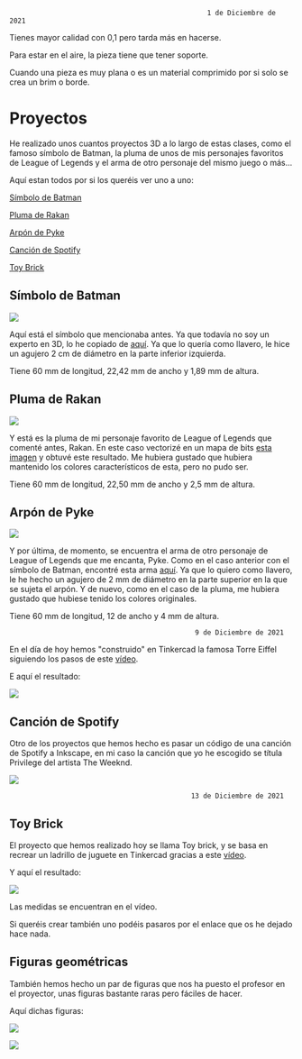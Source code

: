 
                                                     1 de Diciembre de 2021
   
Tienes mayor calidad con 0,1 pero tarda más en hacerse. 

Para estar en el aire, la pieza tiene que tener soporte.

Cuando una pieza es muy plana o es un material comprimido por si solo se crea un brim o borde.

# Proyectos


He realizado unos cuantos proyectos 3D a lo largo de estas clases, como el famoso símbolo de Batman, la pluma de unos de mis personajes favoritos de League of Legends y el arma de otro personaje del mismo juego o más...
 
Aquí estan todos por si los queréis ver uno a uno:

[Símbolo de Batman](#símbolo-de-batman)

[Pluma de Rakan](#pluma-de-rakan)

[Arpón de Pyke](#arpón-de-pyke)

[Canción de Spotify](#canción-de-spotify)

[Toy Brick](#toy-brick)

## Símbolo de Batman

![](https://github.com/Tabrih/3D/blob/main/Im%C3%A1genes/Screenshot%202021-12-01%20at%2013-05-14%20christian_llavero%20Tinkercad.png)

Aquí está el símbolo que mencionaba antes. Ya que todavía no soy un experto en 3D, lo he copiado de [aquí](https://www.thingiverse.com/thing:59886). Ya que lo quería como llavero, le hice un agujero 2 cm de diámetro en la parte inferior izquierda. 

Tiene 60 mm de longitud, 22,42 mm de ancho y 1,89 mm de altura.


## Pluma de Rakan

![](https://github.com/Tabrih/3D/blob/main/Im%C3%A1genes/Screenshot%202021-12-01%20at%2013-05-42%20Pluma%20de%20Rakan%20Tinkercad.png)


Y está es la pluma de mi personaje favorito de League of Legends que comenté antes, Rakan. En este caso vectorizé en un mapa de bits [esta imagen](https://github.com/Tabrih/3D/blob/main/Im%C3%A1genes/rakan%20feather.jpeg) y obtuvé este resultado. Me hubiera gustado que hubiera mantenido los colores característicos de esta, pero no pudo ser. 

Tiene 60 mm de longitud, 22,50 mm de ancho y 2,5 mm de altura.


## Arpón de Pyke

![](https://github.com/Tabrih/3D/blob/main/Im%C3%A1genes/Screenshot%202021-12-01%20at%2013-05-53%20Pyke%20Arma%20Imprimir%20Tinkercad.png)

Y por última, de momento, se encuentra el arma de otro personaje de League of Legends que me encanta, Pyke. Como en el caso anterior con el símbolo de Batman, encontré esta arma [aquí](https://www.thingiverse.com/thing:4512780). Ya que lo quiero como llavero, le he hecho un agujero de 2 mm de diámetro en la parte superior en la que se sujeta el arpón. Y de nuevo, como en el caso de la pluma, me hubiera gustado que hubiese tenido los colores originales. 

Tiene 60 mm de longitud, 12 de ancho y 4 mm de altura.

                                                  9 de Diciembre de 2021
                                     
 En el día de hoy hemos "construido" en Tinkercad la famosa Torre Eiffel siguiendo los pasos de este [vídeo](https://www.youtube.com/watch?v=LOKpUSnjHao). 
 
 E aquí el resultado:
 
 ![](https://github.com/Tabrih/3D/blob/main/Im%C3%A1genes/Torre%20eiffel%20tinkercad.png)
 
 ## Canción de Spotify
 
Otro de los proyectos que hemos hecho es pasar un código de una canción de Spotify a Inkscape, en mi caso la canción que yo he escogido se títula Privilege del artista The Weeknd.

![](https://github.com/Tabrih/3D/blob/main/Im%C3%A1genes/Canci%C3%B3n%20Inkscape.png)
 
 
                                                 13 de Diciembre de 2021
                                      
## Toy Brick

El proyecto que hemos realizado hoy se llama Toy brick, y se basa en recrear un ladrillo de juguete en Tinkercad gracias a este [vídeo](https://www.youtube.com/watch?v=H-sqDzjrhHw). 

Y aquí el resultado:

![](https://github.com/Tabrih/3D/blob/main/Im%C3%A1genes/Toy%20Brick%20Tinkercad.png)

Las medidas se encuentran en el vídeo.

Si queréis crear también uno podéis pasaros por el enlace que os he dejado hace nada.

## Figuras geométricas

También hemos hecho un par de figuras que nos ha puesto el profesor en el proyector, unas figuras bastante raras pero fáciles de hacer.

Aquí dichas figuras: 

![](https://github.com/Tabrih/3D/blob/main/Im%C3%A1genes/Figura%201.png)

![](https://github.com/Tabrih/3D/blob/main/Im%C3%A1genes/FIgura%202.png)
